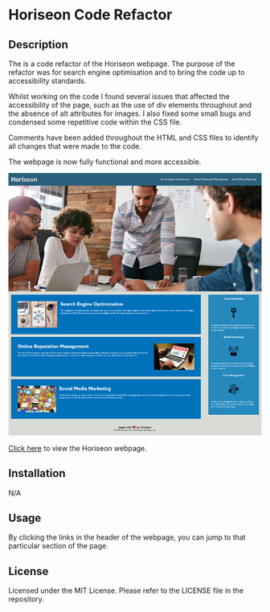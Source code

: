 # Horiseon Code Refactor

## Description 

The is a code refactor of the Horiseon webpage. The purpose of the refactor was for search engine optimisation and to bring the code up to accessibility standards.

Whilst working on the code I found several issues that affected the accessibility of the page, such as the use of div elements throughout and the absence of alt attributes for images. I also fixed some small bugs and condensed some repetitive code within the CSS file.

Comments have been added throughout the HTML and CSS files to identify all changes that were made to the code.

The webpage is now fully functional and more accessible.


![Screenshot of the Horiseon webpage](assets/images/horiseon-screenshot.png)

[Click here](https://codenamehaylz.github.io/horiseon-code-refactor/) to view the Horiseon webpage.


## Installation

N/A


## Usage 

By clicking the links in the header of the webpage, you can jump to that particular section of the page.


## License

Licensed under the MIT License. Please refer to the LICENSE file in the repository.

